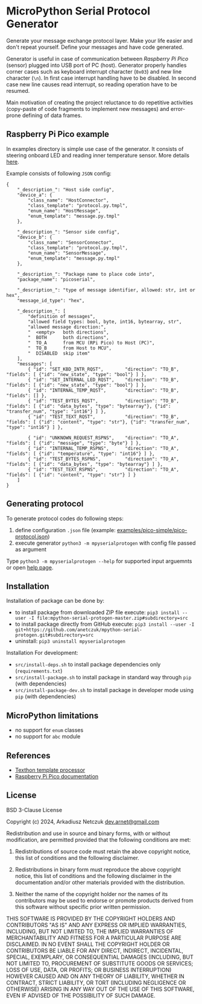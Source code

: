 # MicroPython Serial Protocol Generator

Generate your message exchange protocol layer. Make your life easier and don't repeat yourself. Define your messages
and have code generated.

Generator is useful in case of communication between *Raspberry Pi Pico* (sensor) plugged into USB port of PC (host).
Generator properly handles corner cases such as keyboard interrupt character (`0x03`) and new line character (`\n`). In
first case interrupt handling have to be disabled. In second case new line causes read interrupt, so reading operation 
have to be resumed.

Main motivation of creating the project reluctance to do repetitive activities (copy-paste of code fragments to implement 
new messages) and error-prone defining of data frames.


## Raspberry Pi Pico example

In examples directory is simple use case of the generator. It consists of steering onboard LED and reading inner 
temperature sensor. More details [here](examples/pico-simple/README.md).

Example consists of following `JSON` config:

<!-- insertstart include="examples/pico-simple/pico-protocol.json" pre="\n\n```\n" post="\n```\n\n" -->

```
{
    "_description_": "Host side config",
    "device_a": {
        "class_name": "HostConnector",
        "class_template": "protocol.py.tmpl",
        "enum_name": "HostMessage",
        "enum_template": "message.py.tmpl"
    },

    "_description_": "Sensor side config",
    "device_b": {
        "class_name": "SensorConnector",
        "class_template": "protocol.py.tmpl",
        "enum_name": "SensorMessage",
        "enum_template": "message.py.tmpl"
    },

	"_description_": "Package name to place code into",
    "package_name": "picoserial",

    "_description_": "type of message identifier, allowed: str, int or hex",
    "message_id_type": "hex",

    "_description_": [
    	"definition of messages",
		"allowed field types: bool, byte, int16, bytearray, str",
        "allowed message direction:",
        "  <empty>   both directions",
        "  BOTH      both directions",
        "  TO_A      from MCU (RPi Pico) to Host (PC)",
        "  TO_B      from Host to MCU",
        "  DISABLED  skip item"
    ],
    "messages": [
        { "id": "SET_KBD_INTR_RQST",        "direction": "TO_B", "fields": [ {"id": "new_state", "type": "bool"} ] },
        { "id": "SET_INTERNAL_LED_RQST",    "direction": "TO_B", "fields": [ {"id": "new_state", "type": "bool"} ] },
        { "id": "INTERNAL_TEMP_RQST",       "direction": "TO_B", "fields": [] },
        { "id": "TEST_BYTES_RQST",          "direction": "TO_B", "fields": [ {"id": "data_bytes", "type": "bytearray"}, {"id": "transfer_num", "type": "int16"} ] },
        { "id": "TEST_TEXT_RQST",           "direction": "TO_B", "fields": [ {"id": "content", "type": "str"}, {"id": "transfer_num", "type": "int16"} ] },

        { "id": "UNKNOWN_REQUEST_RSPNS",    "direction": "TO_A", "fields": [ {"id": "message", "type": "byte"} ] },
        { "id": "INTERNAL_TEMP_RSPNS",      "direction": "TO_A", "fields": [ {"id": "temperature", "type": "int16"} ] },
        { "id": "TEST_BYTES_RSPNS",         "direction": "TO_A", "fields": [ {"id": "data_bytes", "type": "bytearray"} ] },
        { "id": "TEST_TEXT_RSPNS",          "direction": "TO_A", "fields": [ {"id": "content", "type": "str"} ] }
    ]
}
```

<!-- insertend -->


## Generating protocol

To generate protocol codes do following steps:
1. define configuration `.json` file (example: [examples/pico-simple/pico-protocol.json](examples/pico-simple/pico-protocol.json))
2. execute generator `python3 -m mpyserialprotogen` with config file passed as argument

Type `python3 -m mpyserialprotogen --help` for supported input arguemnts or open [help page](doc/cmdargs.md).


## Installation

Installation of package can be done by:
 - to install package from downloaded ZIP file execute: `pip3 install --user -I file:mpython-serial-protogen-master.zip#subdirectory=src`
 - to install package directly from GitHub execute: `pip3 install --user -I git+https://github.com/anetczuk/mpython-serial-protogen.git#subdirectory=src`
 - uninstall: `pip3 uninstall mpyserialprotogen`

Installation For development:
 - `src/install-deps.sh` to install package dependencies only (`requirements.txt`)
 - `src/install-package.sh` to install package in standard way through `pip` (with dependencies)
 - `src/install-package-dev.sh` to install package in developer mode using `pip` (with dependencies)


## MicroPython limitations

- no support for `enum` classes
- no support for `abc` module


## References

- [Texthon template processor](http://texthon.chipsforbrain.org/)
- [Raspberry Pi Pico documentation](https://www.raspberrypi.com/documentation/microcontrollers/raspberry-pi-pico.html)


## License

BSD 3-Clause License

Copyright (c) 2024, Arkadiusz Netczuk <dev.arnet@gmail.com>

Redistribution and use in source and binary forms, with or without
modification, are permitted provided that the following conditions are met:

1. Redistributions of source code must retain the above copyright notice, this
   list of conditions and the following disclaimer.

2. Redistributions in binary form must reproduce the above copyright notice,
   this list of conditions and the following disclaimer in the documentation
   and/or other materials provided with the distribution.

3. Neither the name of the copyright holder nor the names of its
   contributors may be used to endorse or promote products derived from
   this software without specific prior written permission.

THIS SOFTWARE IS PROVIDED BY THE COPYRIGHT HOLDERS AND CONTRIBUTORS "AS IS"
AND ANY EXPRESS OR IMPLIED WARRANTIES, INCLUDING, BUT NOT LIMITED TO, THE
IMPLIED WARRANTIES OF MERCHANTABILITY AND FITNESS FOR A PARTICULAR PURPOSE ARE
DISCLAIMED. IN NO EVENT SHALL THE COPYRIGHT HOLDER OR CONTRIBUTORS BE LIABLE
FOR ANY DIRECT, INDIRECT, INCIDENTAL, SPECIAL, EXEMPLARY, OR CONSEQUENTIAL
DAMAGES (INCLUDING, BUT NOT LIMITED TO, PROCUREMENT OF SUBSTITUTE GOODS OR
SERVICES; LOSS OF USE, DATA, OR PROFITS; OR BUSINESS INTERRUPTION) HOWEVER
CAUSED AND ON ANY THEORY OF LIABILITY, WHETHER IN CONTRACT, STRICT LIABILITY,
OR TORT (INCLUDING NEGLIGENCE OR OTHERWISE) ARISING IN ANY WAY OUT OF THE USE
OF THIS SOFTWARE, EVEN IF ADVISED OF THE POSSIBILITY OF SUCH DAMAGE.
